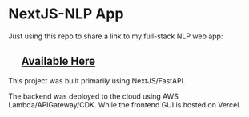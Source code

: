 # NextJS-NLP App

Just using this repo to share a link to my full-stack NLP web app: 

## &emsp; **[Available Here](https://ai-helper-v1.vercel.app)**

This project was built primarily using NextJS/FastAPI. 

The backend was deployed to the cloud using AWS Lambda/APIGateway/CDK. While the frontend GUI is hosted on Vercel. 

